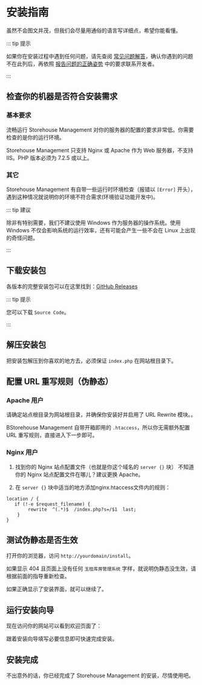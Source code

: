 # 安装指南

虽然不会图文并茂，但我们会尽量用通俗的语言写详细点，希望你能看懂。

::: tip 提示

如果你在安装过程中遇到任何问题，请先查阅 [常见问题解答](/zh/faq.md)，确认你遇到的问题不在此列后，再依照 [报告问题的正确姿势](/zh/report.md) 中的要求联系开发者。

:::

## 检查你的机器是否符合安装需求

### 基本要求

流畅运行 Storehouse Management 对你的服务器的配置的要求非常低。你需要检查的是你的运行环境。

Storehouse Management 只支持 Nginx 或 Apache 作为 Web 服务器，不支持 IIS。PHP 版本必须为 7.2.5 或以上。

### 其它

Storehouse Management 有自带一些运行时环境检查（报错以 `[Error]` 开头），遇到这种情况就说明你的环境不符合需求(环境验证功能开发中)。

::: tip 建议

除非有特别需要，我们不建议使用 Windows 作为服务器的操作系统。使用 Windows 不仅会影响系统的运行效率，还有可能会产生一些不会在 Linux 上出现的奇怪问题。

:::

## 下载安装包

各版本的完整安装包可以在这里找到：[GitHub Releases]()

::: tip 提示

您可以下载 `Source Code`。

:::

## 解压安装包

把安装包解压到你喜欢的地方去，必须保证 `index.php` 在网站根目录下。

## 配置 URL 重写规则（伪静态）

### Apache 用户

请确定站点根目录为网站根目录，并确保你安装好并启用了 URL Rewrite 模块。。

BStorehouse Management 自带开箱即用的 `.htaccess`，所以你无需额外配置 URL 重写规则，直接进入下一步即可。

### Nginx 用户

1. 找到你的 Nginx 站点配置文件（也就是你这个域名的 `server {}` 块）
   不知道你的 Nginx 站点配置文件在哪儿？建议更换 Apache。

2. 在 `server {}` 块中适当的地方添加nginx.htaccess文件内的规则：

```nginx
location / {
   if (!-e $request_filename) {
        rewrite  ^(.*)$  /index.php?s=/$1  last;
    }
}
```

## 测试伪静态是否生效

打开你的浏览器，访问 `http://yourdomain/install`。

如果显示 404 且页面上没有任何 `玉桂库房管理系统` 字样，就说明伪静态没生效，请根据前面的指导重新检查。

如果正确显示了安装界面，就可以继续了。

## 运行安装向导

现在访问你的网站可以看到欢迎页面了：

跟着安装向导填写必要信息即可快速完成安装。

## 安装完成

不出意外的话，你已经完成了 Storehouse Management 的安装，尽情使用吧。
